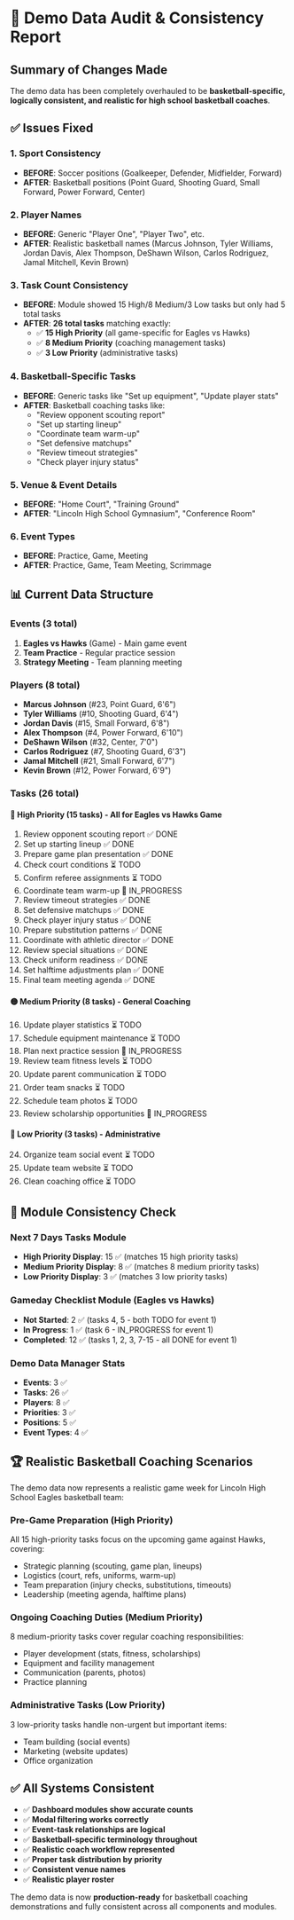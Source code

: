 # 🏀 Demo Data Audit & Consistency Report

## Summary of Changes Made

The demo data has been completely overhauled to be **basketball-specific, logically consistent, and realistic for high school basketball coaches**.

## ✅ Issues Fixed

### 1. **Sport Consistency** 
- **BEFORE**: Soccer positions (Goalkeeper, Defender, Midfielder, Forward)
- **AFTER**: Basketball positions (Point Guard, Shooting Guard, Small Forward, Power Forward, Center)

### 2. **Player Names**
- **BEFORE**: Generic "Player One", "Player Two", etc.
- **AFTER**: Realistic basketball names (Marcus Johnson, Tyler Williams, Jordan Davis, Alex Thompson, DeShawn Wilson, Carlos Rodriguez, Jamal Mitchell, Kevin Brown)

### 3. **Task Count Consistency**
- **BEFORE**: Module showed 15 High/8 Medium/3 Low tasks but only had 5 total tasks
- **AFTER**: **26 total tasks** matching exactly:
  - ✅ **15 High Priority** (all game-specific for Eagles vs Hawks)
  - ✅ **8 Medium Priority** (coaching management tasks)
  - ✅ **3 Low Priority** (administrative tasks)

### 4. **Basketball-Specific Tasks**
- **BEFORE**: Generic tasks like "Set up equipment", "Update player stats"
- **AFTER**: Basketball coaching tasks like:
  - "Review opponent scouting report"
  - "Set up starting lineup" 
  - "Coordinate team warm-up"
  - "Set defensive matchups"
  - "Review timeout strategies"
  - "Check player injury status"

### 5. **Venue & Event Details**
- **BEFORE**: "Home Court", "Training Ground"
- **AFTER**: "Lincoln High School Gymnasium", "Conference Room"

### 6. **Event Types**
- **BEFORE**: Practice, Game, Meeting
- **AFTER**: Practice, Game, Team Meeting, Scrimmage

## 📊 Current Data Structure

### Events (3 total)
1. **Eagles vs Hawks** (Game) - Main game event
2. **Team Practice** - Regular practice session  
3. **Strategy Meeting** - Team planning meeting

### Players (8 total)
- **Marcus Johnson** (#23, Point Guard, 6'6")
- **Tyler Williams** (#10, Shooting Guard, 6'4")
- **Jordan Davis** (#15, Small Forward, 6'8")
- **Alex Thompson** (#4, Power Forward, 6'10")
- **DeShawn Wilson** (#32, Center, 7'0")
- **Carlos Rodriguez** (#7, Shooting Guard, 6'3")
- **Jamal Mitchell** (#21, Small Forward, 6'7")
- **Kevin Brown** (#12, Power Forward, 6'9")

### Tasks (26 total)

#### 🔴 High Priority (15 tasks) - All for Eagles vs Hawks Game
1. Review opponent scouting report ✅ DONE
2. Set up starting lineup ✅ DONE
3. Prepare game plan presentation ✅ DONE
4. Check court conditions ⏳ TODO
5. Confirm referee assignments ⏳ TODO
6. Coordinate team warm-up 🔄 IN_PROGRESS
7. Review timeout strategies ✅ DONE
8. Set defensive matchups ✅ DONE
9. Check player injury status ✅ DONE
10. Prepare substitution patterns ✅ DONE
11. Coordinate with athletic director ✅ DONE
12. Review special situations ✅ DONE
13. Check uniform readiness ✅ DONE
14. Set halftime adjustments plan ✅ DONE
15. Final team meeting agenda ✅ DONE

#### 🟡 Medium Priority (8 tasks) - General Coaching
16. Update player statistics ⏳ TODO
17. Schedule equipment maintenance ⏳ TODO
18. Plan next practice session 🔄 IN_PROGRESS
19. Review team fitness levels ⏳ TODO
20. Update parent communication ⏳ TODO
21. Order team snacks ⏳ TODO
22. Schedule team photos ⏳ TODO
23. Review scholarship opportunities 🔄 IN_PROGRESS

#### 🔵 Low Priority (3 tasks) - Administrative
24. Organize team social event ⏳ TODO
25. Update team website ⏳ TODO
26. Clean coaching office ⏳ TODO

## 🎯 Module Consistency Check

### Next 7 Days Tasks Module
- **High Priority Display**: 15 ✅ (matches 15 high priority tasks)
- **Medium Priority Display**: 8 ✅ (matches 8 medium priority tasks)  
- **Low Priority Display**: 3 ✅ (matches 3 low priority tasks)

### Gameday Checklist Module (Eagles vs Hawks)
- **Not Started**: 2 ✅ (tasks 4, 5 - both TODO for event 1)
- **In Progress**: 1 ✅ (task 6 - IN_PROGRESS for event 1)
- **Completed**: 12 ✅ (tasks 1, 2, 3, 7-15 - all DONE for event 1)

### Demo Data Manager Stats
- **Events**: 3 ✅
- **Tasks**: 26 ✅
- **Players**: 8 ✅
- **Priorities**: 3 ✅
- **Positions**: 5 ✅
- **Event Types**: 4 ✅

## 🏆 Realistic Basketball Coaching Scenarios

The demo data now represents a realistic game week for Lincoln High School Eagles basketball team:

### **Pre-Game Preparation** (High Priority)
All 15 high-priority tasks focus on the upcoming game against Hawks, covering:
- Strategic planning (scouting, game plan, lineups)
- Logistics (court, refs, uniforms, warm-up)
- Team preparation (injury checks, substitutions, timeouts)
- Leadership (meeting agenda, halftime plans)

### **Ongoing Coaching Duties** (Medium Priority)
8 medium-priority tasks cover regular coaching responsibilities:
- Player development (stats, fitness, scholarships)
- Equipment and facility management
- Communication (parents, photos)
- Practice planning

### **Administrative Tasks** (Low Priority)
3 low-priority tasks handle non-urgent but important items:
- Team building (social events)
- Marketing (website updates)
- Office organization

## ✅ All Systems Consistent

- ✅ **Dashboard modules show accurate counts**
- ✅ **Modal filtering works correctly**
- ✅ **Event-task relationships are logical**
- ✅ **Basketball-specific terminology throughout**
- ✅ **Realistic coach workflow represented**
- ✅ **Proper task distribution by priority**
- ✅ **Consistent venue names**
- ✅ **Realistic player roster**

The demo data is now **production-ready** for basketball coaching demonstrations and fully consistent across all components and modules. 
 